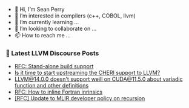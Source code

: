 - 👋 Hi, I’m Sean Perry
- 👀 I’m interested in compilers (c++, COBOL, llvm)
- 🌱 I’m currently learning ...
- 💞️ I’m looking to collaborate on ...
- 📫 How to reach me ...

<!---
s66perry/s66perry is a ✨ special ✨ repository because its `README.md` (this file) appears on your GitHub profile.
You can click the Preview link to take a look at your changes.
--->
### 📕 Latest LLVM Discourse Posts

<!-- DISCOURSE-LLVM:START -->
- [RFC: Stand-alone build support](https://discourse.llvm.org/t/rfc-stand-alone-build-support/61291?page=2#post_40)
- [Is it time to start upstreaming the CHERI support to LLVM?](https://discourse.llvm.org/t/is-it-time-to-start-upstreaming-the-cheri-support-to-llvm/60032#post_7)
- [LLVM@14.0.0 doesn&#39;t support weill on CUDA@11.5.0 about variadic function and other definitions](https://discourse.llvm.org/t/llvm-14-0-0-doesnt-support-weill-on-cuda-11-5-0-about-variadic-function-and-other-definitions/62385#post_1)
- [RFC: How to inline Fortran inrinsics](https://discourse.llvm.org/t/rfc-how-to-inline-fortran-inrinsics/61761?page=2#post_26)
- [[RFC] Update to MLIR developer policy on recursion](https://discourse.llvm.org/t/rfc-update-to-mlir-developer-policy-on-recursion/62235#post_19)
<!-- DISCOURSE-LLVM:END -->
